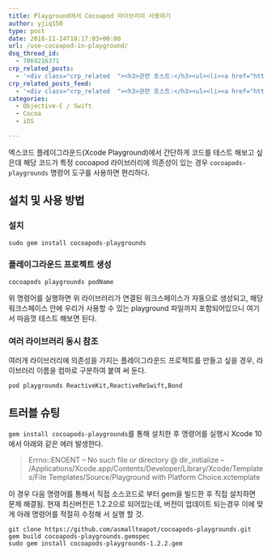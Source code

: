 ```yaml
---
title: Playground에서 Cocoapod 라이브러리 사용하기
author: yjiq150
type: post
date: 2018-11-24T18:17:03+00:00
url: /use-cocoapod-in-playground/
dsq_thread_id:
  - 7069216371
crp_related_posts:
  - '<div class="crp_related  "><h3>관련 포스트:</h3><ul><li><a href="https://www.letmecompile.com/shotcut-linux-server-video-generation/"     class="post-753"><span class="crp_title">Shotcut을 이용하여 리눅스 서버에서 템플릿 기반의 동영상 만들기</span></a></li><li><a href="https://www.letmecompile.com/%ea%b0%9c%eb%b0%9c%ec%9e%90%eb%a5%bc-%ec%9c%84%ed%95%9c-%ed%9a%a8%ec%9c%a8%ec%a0%81%ec%9d%b8-macos-%eb%b0%b1%ec%97%85-%eb%b0%a9%eb%b2%95/"     class="post-865"><span class="crp_title">개발자를 위한 효율적인 MacOS 백업 방법</span></a></li><li><a href="https://www.letmecompile.com/mysql-innodb-lock-deadlock/"     class="post-763"><span class="crp_title">MySQL InnoDB lock & deadlock 이해하기</span></a></li><li><a href="https://www.letmecompile.com/chrome-extension-with-react/"     class="post-776"><span class="crp_title">크롬 익스텐션 개발 + 리액트 적용하기</span></a></li><li><a href="https://www.letmecompile.com/kotlin-coroutine-vs-javascript-async-comparison/"     class="post-873"><span class="crp_title">JavaScript 개발자에게 Kotlin coroutine 10분만에 이해시키기</span></a></li></ul><div class="crp_clear"></div></div>'
crp_related_posts_feed:
  - '<div class="crp_related  "><h3>관련 포스트:</h3><ul><li><a href="https://www.letmecompile.com/shotcut-linux-server-video-generation/"     class="post-753"><span class="crp_title">Shotcut을 이용하여 리눅스 서버에서 템플릿 기반의 동영상 만들기</span></a></li><li><a href="https://www.letmecompile.com/%ea%b0%9c%eb%b0%9c%ec%9e%90%eb%a5%bc-%ec%9c%84%ed%95%9c-%ed%9a%a8%ec%9c%a8%ec%a0%81%ec%9d%b8-macos-%eb%b0%b1%ec%97%85-%eb%b0%a9%eb%b2%95/"     class="post-865"><span class="crp_title">개발자를 위한 효율적인 MacOS 백업 방법</span></a></li><li><a href="https://www.letmecompile.com/mysql-innodb-lock-deadlock/"     class="post-763"><span class="crp_title">MySQL InnoDB lock & deadlock 이해하기</span></a></li><li><a href="https://www.letmecompile.com/chrome-extension-with-react/"     class="post-776"><span class="crp_title">크롬 익스텐션 개발 + 리액트 적용하기</span></a></li><li><a href="https://www.letmecompile.com/kotlin-coroutine-vs-javascript-async-comparison/"     class="post-873"><span class="crp_title">JavaScript 개발자에게 Kotlin coroutine 10분만에 이해시키기</span></a></li></ul><div class="crp_clear"></div></div>'
categories:
  - Objective-C / Swift
  - Cocoa
  - iOS

---
```

엑스코드 플레이그라운드(Xcode Playground)에서 간단하게 코드를 테스트 해보고 싶은데 해당 코드가 특정 cocoapod 라이브러리에 의존성이 있는 경우 `cocoapods-playgrounds` 명령어 도구를 사용하면 편리하다.

## 설치 및 사용 방법

### 설치

    sudo gem install cocoapods-playgrounds
    

### 플레이그라운드 프로젝트 생성

    cocoapods playgrounds podName
    

위 명령어를 실행하면 위 라이브러리가 연결된 워크스페이스가 자동으로 생성되고, 해당 워크스페이스 안에 우리가 사용할 수 있는 playground 파일까지 포함되어있으니 여기서 마음껏 테스트 해보면 된다.

### 여러 라이브러리 동시 참조

여러개 라이브러리에 의존성을 가지는 플레이그라운드 프로젝트를 만들고 싶을 경우, 라이브러리 이름을 컴마로 구분하여 붙여 써 둔다.

    pod playgrounds ReactiveKit,ReactiveReSwift,Bond
    

## 트러블 슈팅

`gem install cocoapods-playgrounds`를 통해 설치한 후 명령어를 실행시 Xcode 10에서 아래와 같은 에러 발생한다.

> Errno::ENOENT &#8211; No such file or directory @ dir_initialize &#8211; /Applications/Xcode.app/Contents/Developer/Library/Xcode/Templates/File Templates/Source/Playground with Platform Choice.xctemplate 

이 경우 다음 명령어를 통해서 직접 소스코드로 부터 gem을 빌드한 후 직접 설치하면 문제 해결됨. 현재 최신버전은 1.2.2으로 되어있는데, 버전이 업데이트 되는경우 이에 맞게 아래 명령어를 적절히 수정해 서 실행 할 것.

    git clone https://github.com/asmallteapot/cocoapods-playgrounds.git
    gem build cocoapods-playgrounds.gemspec
    sudo gem install cocoapods-playgrounds-1.2.2.gem